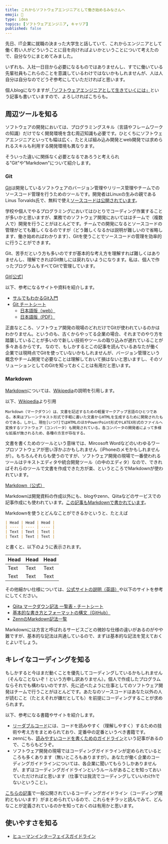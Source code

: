 ```yaml
---
title: これからソフトウェアエンジニアとして働き始めるみなさんへ
emoji: 🔰
type: idea
topics: [ソフトウェアエンジニア, キャリア]
published: false
---
```

先日、IT企業に就職の決まった大学生と話していて、これからエンジニアとして働く若い人がどういうことに目を向ければよいかということについて考えたので、自分なりにまとめてみました。

いずれも、入社一日目から必要になるものではありませんし、すでに働いている先輩社員もこれらのことを意識しているわけではないかもしれませんが、人は人自分は自分なのでどうぞ参考にしていただければと思います。

個人blogになりますが[「ソフトウェアエンジニアとして生きていくには」](https://crssrds.jp/note/to-be-a-professional-software-engineer/)という記事も書いていますので、よろしければこちらも。

## 周辺ツールを知る
ソフトウェアの開発においては、プログラミングスキル（言語やフレームワークの知識）だけでなく開発環境を含む周辺知識も必要です。ひとくちにソフトウェアエンジニアといっても幅は広く、たとえば組み込み開発とweb開発では求められるスキルも利用する開発環境も異なります。

そういった違いに関係なく必要となるであろうと考えられる"Git"や"Markdown"について紹介します。

### Git
[Git](https://git-scm.com/)は開発しているソフトウェアのバージョン管理やリリース管理やチームでのソースコード管理を行うためのツールです。開発者はLinuxの生みの親であるLinus Torvalds氏で、無料で使え[ソースコードは公開されています](https://github.com/git/git)。

学校や個人でやるプログラミングにおいてはひとりでコーディング作業することが多いかと思いますが、業務でのソフトウェア開発においてははチームで（複数人で）開発を行うことがほとんどです。チームでの開発になるとソースコードの管理がとても難しくなるのですが（どう難しくなるかは説明が難しいので省略します、働き始めればわかります）、Gitを使うことでソースコードの管理を効率的に行うことができます。

Git、苦手だという方も多いのですが基本的な考え方を理解すれば難しくはありませんし、理解できればGit無しには戻れないようになります。私は、個人で作ったプログラムもすべてGitで管理しています。

[Git[公式]](https://git-scm.com/)

以下、参考になるサイトや資料を紹介します。
- [サルでもわかるGit入門](http://www.backlog.jp/git-guide/)
- [Git チートシート](https://docs.github.com/ja/get-started/getting-started-with-git/git-cheatsheet)
  - [日本語版（web）](https://training.github.com/downloads/ja/github-git-cheat-sheet/)
  - [日本語版（PDF）](https://training.github.com/downloads/ja/github-git-cheat-sheet.pdf)

正直なところ、ソフトウェア開発の現場のどれだけでGitが使われているのかはわかりません。というのも、古くからやってる企業の場合、それまでのやり方を踏襲していることが多いので新しい技術やツールの取り込みが遅れていることが多々あるからです。
なので、もしかするとこの記事を読んでいるあなたが働く企業では現時点でGitを使っていないかもしれませんが、バージョン管理という概念やチーム開発で必要なことは理解しておいて損はないと思いますし、そのソリューションとしてのGitを知っておくことは有用だと思います。

### Markdown
[Markdown](https://daringfireball.net/projects/markdown/)については、[Wikipedia](https://ja.wikipedia.org/wiki/Markdown)の説明を引用します。

以下、[Wikipedia](https://ja.wikipedia.org/wiki/Markdown)より引用

```
Markdown（マークダウン）は、文書を記述するための軽量マークアップ言語のひとつである。本来はプレーンテキスト形式で手軽に書いた文書からHTMLを生成するために開発されたものである。しかし、現在[いつ?]ではHTMLのほかPowerPoint形式やLATEX形式のファイルへ変換するソフトウェア（コンバータ）も開発されている。各コンバータの開発者によって多様な拡張が施されるため、各種の方言が存在する。
```

文書を書くためのツールという意味では、Mircosoft Wordなどのいわゆるワープロソフトウェアが思い浮かぶかもしれません（iPhoneのメモかもしれませんが）。もちろんそれらも使うのですが、ソフトウェア開発の現場で一番使われるツールはテキストエディタや統合開発ツール（の中のエディタ）なので、できればそれらのツールで文書を作成できた方が楽、というところでMarkdownが使われています。

[Markdown（公式）](https://daringfireball.net/projects/markdown/)

Markdownは開発資料の作成以外にも、blogやzenn、Qiitaなどのサービスでの記事作成にも使われています。[この記事もMarkdownで書かれています](https://github.com/kwaka1208/zenn/blob/main/articles/for-prospective-engineers.md?plain=1)。

Markdownを使うとどんなことができるかというと、たとえば

```markdown
| Head | Head | Head |
| ---- | ---- | ---- |
| Text | Text | Text |
| Text | Text | Text |
```

と書くと、以下のように表示されます。

| Head | Head | Head |
| ---- | ---- | ---- |
| Text | Text | Text |
| Text | Text | Text |

その他細かい仕様については、[公式サイトの説明（英語）](https://daringfireball.net/projects/markdown/syntax#list)や以下のサイトを参考にしてください。

- [Qiita マークダウン記法 一覧表・チートシート](https://qiita.com/kamorits/items/6f342da395ad57468ae3)
- [基本的な書き方とフォーマットの構文（GitHub）](https://docs.github.com/ja/get-started/writing-on-github/getting-started-with-writing-and-formatting-on-github/basic-writing-and-formatting-syntax)
- [ZennのMarkdown記法一覧](https://zenn.dev/zenn/articles/markdown-guide)

Markdownには方言と呼ばれるサービスごとの微妙な仕様の違いがあるのがやや難ですが、基本的な記法は共通しているので、まずは基本的な記法を覚えておくとよいでしょう。

## キレイなコーディングを知る
もしかすると今はまだ動くことを優先してコーディングしているかもしれません（そんなことないぞ！という方申し訳ありません）。個人で作成したプログラムならそれでも構わないのですが、先に述べたように仕事としてのソフトウェア開発はチームで行うことがほとんどです。あたなのソースコードはあなた以外の人が読むこと（たとえそれが嫌だとしても）を前提にコーディングすることが求められます。

以下、参考になる書籍やサイトを紹介します。

- [リーダブルコード](https://www.oreilly.co.jp/books/9784873115658/)には、コードを読みやすく（理解しやすく）するための技術や考え方をまとめられており、定番中の定番というべき書籍です。
- zennにも、[読みやすいコードを書くためのガイドライン](https://zenn.dev/arsaga/articles/ba9ec8c004511c)という記事があるので、こちらもどうぞ。
- ソフトウェア開発の現場ではコーディングガイドラインが定められているところも多くあります（無いところもありますが）。あなたが働く企業のコーディングガイドラインについては、各企業に聞いてもらうしかありませんが、まずはコーディングガイドラインというルールがあることを知っておいていただければと思います（仕事では我流でコーディングしていいわけhでないということ）。

[こちらの記事](https://phaier.github.io/school/engineering/software/coding/style/guideline/famous.html)で一般公開されているコーディングガイドライン（コーディング規約ともいいます）がまとめられているので、これらをチラッと読んでみて、どんなことが定義されているのかを知っておくのは有用かと思います。

## 使いやすさを知る

- [ヒューマンインターフェイスガイドライン](https://developer.apple.com/jp/design/human-interface-guidelines/)